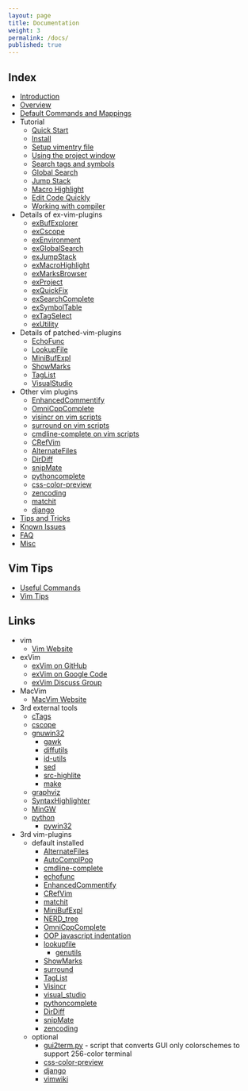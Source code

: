 ```yaml
---
layout: page
title: Documentation
weight: 3
permalink: /docs/
published: true
---
```


## Index

* [Introduction](./intro)
* [Overview](./overview)
* [Default Commands and Mappings](./commands_and_mappings)
* Tutorial
  * [Quick Start](./quick_start)
  * [Install](./install)
  * [Setup vimentry file](./setup_vimentry)
  * [Using the project window](./project_window)
  * [Search tags and symbols](./tags_and_symbols)
  * [Global Search](./global_search)
  * [Jump Stack](./jump_stack)
  * [Macro Highlight](./macro_highlight)
  * [Edit Code Quickly](./edit_code)
  * [Working with compiler](./work_with_compiler)
* Details of ex-vim-plugins
  * [exBufExplorer](./ex_buf_explorer)
  * [exCscope](./ex_cscope)
  * [exEnvironment](./ex_environment)
  * [exGlobalSearch](./ex_global_search)
  * [exJumpStack](./ex_jump_stack)
  * [exMacroHighlight](./ex_macro_highlight)
  * [exMarksBrowser](./ex_marks_browser)
  * [exProject](./ex_project)
  * [exQuickFix](./ex_quickfix)
  * [exSearchComplete](./ex_search_complete)
  * [exSymbolTable](./ex_symbol_table)
  * [exTagSelect](./ex_tag_select)
  * [exUtility](./ex_utility)
* Details of patched-vim-plugins
  * [EchoFunc](./echo_func)
  * [LookupFile](./lookup_file)
  * [MiniBufExpl](./mini_buf_expl)
  * [ShowMarks](./show_marks)
  * [TagList](./tag_list)
  * [VisualStudio](./visual_studio)
* Other vim plugins
  * [EnhancedCommentify](./enhanced_commentify)
  * [OmniCppComplete](./omni_cpp_complete)
  * [visincr on vim scripts](http://www.vim.org/scripts/script.php?script_id=670 )
  * [surround on vim scripts](http://www.vim.org/scripts/script.php?script_id=1697)
  * [cmdline-complete on vim scripts](http://www.vim.org/scripts/script.php?script_id=2222)
  * [CRefVim](http://www.vim.org/scripts/script.php?script_id=614)
  * [AlternateFiles](http://www.vim.org/scripts/script.php?script_id=31)
  * [DirDiff](http://www.vim.org/scripts/script.php?script_id=102)
  * [snipMate](http://www.vim.org/scripts/script.php?script_id=2540)
  * [pythoncomplete](http://www.vim.org/scripts/script.php?script_id=1542)
  * [css-color-preview](http://www.vim.org/scripts/script.php?script_id=2150)
  * [zencoding](http://www.vim.org/scripts/script.php?script_id=2981)
  * [matchit](http://www.vim.org/scripts/script.php?script_id=39)
  * [django](http://www.vim.org/scripts/script.php?script_id=1487)
* [Tips and Tricks](./tips_and_tricks)
* [Known Issues](./known_issues)
* [FAQ](./faq)
* [Misc](./misc)

## Vim Tips

* [Useful Commands](./useful_commands)
* [Vim Tips](./vim_tips)

## Links

* vim
  * [Vim Website](http://www.vim.org)
* exVim
  * [exVim on GitHub](http://github.com/exdev/exvim)
  * [exVim on Google Code](http://code.google.com/p/exvim)
  * [exVim Discuss Group](https://groups.google.com/group/exVim)
* MacVim
  * [MacVim Website](http://code.google.com/p/macvim)
* 3rd external tools
  * [cTags](http://ctags.sourceforge.net)
  * [cscope](http://cscope.sourceforge.net)
  * [gnuwin32](http://gnuwin32.sourceforge.net)
    * [gawk](http://gnuwin32.sourceforge.net/packages/gawk.htm)
    * [diffutils](http://gnuwin32.sourceforge.net/packages/diffutils.htm)
    * [id-utils](http://gnuwin32.sourceforge.net/packages/id-utils.htm)
    * [sed](http://gnuwin32.sourceforge.net/packages/sed.htm)
    * [src-highlite](http://gnuwin32.sourceforge.net/packages/src-highlite.htm)
    * [make](http://gnuwin32.sourceforge.net/packages/make.htm)
  * [graphviz](http://www.graphviz.org)
  * [SyntaxHighlighter](http://alexgorbatchev.com/wiki/SyntaxHighlighter)
  * [MinGW](http://www.mingw.org)
  * [python](http://www.python.org)
    * [pywin32](http://sourceforge.net/projects/pywin32)
* 3rd vim-plugins
  * default installed
    * [AlternateFiles](http://www.vim.org/scripts/script.php?script_id=31)
    * [AutoComplPop](http://www.vim.org/scripts/script.php?script_id=1879)
    * [cmdline-complete](http://www.vim.org/scripts/script.php?script_id=2222)
    * [echofunc](http://www.vim.org/scripts/script.php?script_id=1735)
    * [EnhancedCommentify](http://www.vim.org/scripts/script.php?script_id=23)
    * [CRefVim](http://www.vim.org/scripts/script.php?script_id=614) 
    * [matchit](http://www.vim.org/scripts/script.php?script_id=39)
    * [MiniBufExpl](http://www.vim.org/scripts/script.php?script_id=159)
    * [NERD_tree](http://www.vim.org/scripts/script.php?script_id=1658)
    * [OmniCppComplete](http://www.vim.org/scripts/script.php?script_id=1520)
    * [OOP javascript indentation](http://www.vim.org/scripts/script.php?script_id=1936)
    * [lookupfile](http://www.vim.org/scripts/script.php?script_id=1581)
      * [genutils](http://www.vim.org/scripts/script.php?script_id=197)
    * [ShowMarks](http://www.vim.org/scripts/script.php?script_id=152)
    * [surround](http://www.vim.org/scripts/script.php?script_id=1697)
    * [TagList](http://www.vim.org/scripts/script.php?script_id=273)
    * [Visincr](http://www.vim.org/scripts/script.php?script_id=670)
    * [visual_studio](http://www.vim.org/scripts/script.php?script_id=864)
    * [pythoncomplete](http://www.vim.org/scripts/script.php?script_id=1542)
    * [DirDiff](http://www.vim.org/scripts/script.php?script_id=102)
    * [snipMate](http://www.vim.org/scripts/script.php?script_id=2540)
    * [zencoding](http://www.vim.org/scripts/script.php?script_id=2981)
  * optional
    * [gui2term.py](http://www.vim.org/scripts/script.php?script_id=2778) - script that converts GUI only colorschemes to support 256-color terminal 
    * [css-color-preview](http://www.vim.org/scripts/script.php?script_id=2150)
    * [django](http://www.vim.org/scripts/script.php?script_id=1487)
    * [vimwiki](http://www.vim.org/scripts/script.php?script_id=2226)
